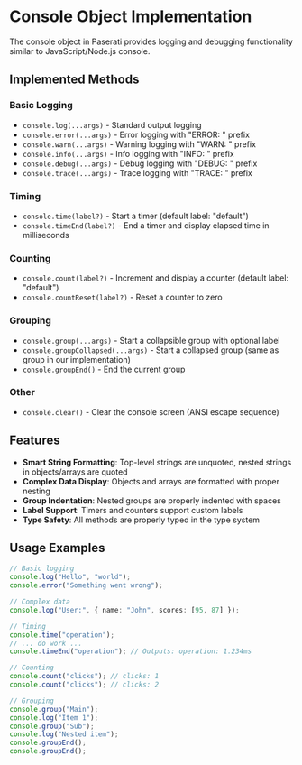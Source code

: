 # Console Object Implementation

The console object in Paserati provides logging and debugging functionality similar to JavaScript/Node.js console.

## Implemented Methods

### Basic Logging

- `console.log(...args)` - Standard output logging
- `console.error(...args)` - Error logging with "ERROR: " prefix
- `console.warn(...args)` - Warning logging with "WARN: " prefix
- `console.info(...args)` - Info logging with "INFO: " prefix
- `console.debug(...args)` - Debug logging with "DEBUG: " prefix
- `console.trace(...args)` - Trace logging with "TRACE: " prefix

### Timing

- `console.time(label?)` - Start a timer (default label: "default")
- `console.timeEnd(label?)` - End a timer and display elapsed time in milliseconds

### Counting

- `console.count(label?)` - Increment and display a counter (default label: "default")
- `console.countReset(label?)` - Reset a counter to zero

### Grouping

- `console.group(...args)` - Start a collapsible group with optional label
- `console.groupCollapsed(...args)` - Start a collapsed group (same as group in our implementation)
- `console.groupEnd()` - End the current group

### Other

- `console.clear()` - Clear the console screen (ANSI escape sequence)

## Features

- **Smart String Formatting**: Top-level strings are unquoted, nested strings in objects/arrays are quoted
- **Complex Data Display**: Objects and arrays are formatted with proper nesting
- **Group Indentation**: Nested groups are properly indented with spaces
- **Label Support**: Timers and counters support custom labels
- **Type Safety**: All methods are properly typed in the type system

## Usage Examples

```typescript
// Basic logging
console.log("Hello", "world");
console.error("Something went wrong");

// Complex data
console.log("User:", { name: "John", scores: [95, 87] });

// Timing
console.time("operation");
// ... do work ...
console.timeEnd("operation"); // Outputs: operation: 1.234ms

// Counting
console.count("clicks"); // clicks: 1
console.count("clicks"); // clicks: 2

// Grouping
console.group("Main");
console.log("Item 1");
console.group("Sub");
console.log("Nested item");
console.groupEnd();
console.groupEnd();
```
